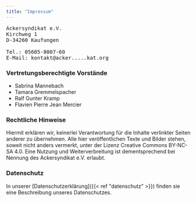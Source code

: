 ```yaml
---
title: "Impressum"
---
```


<pre>Ackersyndikat e.V.
Kirchweg 1
D-34260 Kaufungen

Tel.: 05605-8007-60
E-Mail: kontakt@acker.....kat.org</pre>

### Vertretungsberechtigte Vorstände

- Sabrina Mannebach
- Tamara Gremmelspacher
- Ralf Gunter Kramp
- Flavien Pierre Jean Mercier

### Rechtliche Hinweise

Hiermit erklären wir, keinerlei Verantwortung für die Inhalte verlinkter Seiten anderer zu übernehmen. Alle hier veröffentlichen Texte und Bilder stehen, soweit nicht anders vermerkt, unter der Lizenz Creative Commons BY-NC-SA 4.0. Eine Nutzung und Weiterverbreitung ist dementsprechend bei Nennung des Ackersyndikat e.V. erlaubt.

### Datenschutz

In unserer [Datenschutzerklärung]({{< ref "datenschutz" >}}) finden sie eine Beschreibung unseres Datenschutzes.
